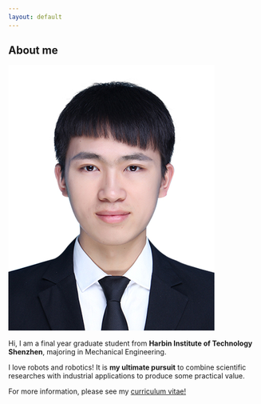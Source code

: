 ```yaml
---
layout: default
---
```


## About me

<img class="profile-picture" src="sherlock.jpg">

Hi, I am a final year graduate student from **Harbin Institute of Technology Shenzhen**, majoring in Mechanical Engineering.

I love robots and robotics! It is **my ultimate pursuit** to combine scientific researches with industrial applications to produce some practical value. 

For more information, please see my [curriculum vitae!](https://danielsong001.github.io/page/CV.pdf)

